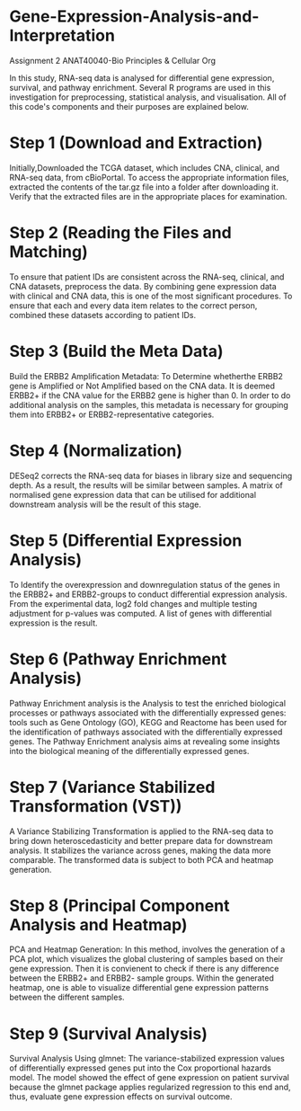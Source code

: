 # Gene-Expression-Analysis-and-Interpretation
Assignment 2 ANAT40040-Bio Principles &amp; Cellular Org

In this study, RNA-seq data is analysed for differential gene expression, survival, and pathway enrichment. Several R programs are used in this investigation for preprocessing, statistical analysis, and visualisation. All of this code's components and their purposes are explained below.

# Step 1 (Download and Extraction)
Initially,Downloaded the TCGA dataset, which includes CNA, clinical, and RNA-seq data, from cBioPortal. To access the appropriate information files, extracted the contents of the tar.gz file into a folder after downloading it. Verify that the extracted files are in the appropriate places for examination.

# Step 2 (Reading the Files and Matching)
To ensure that patient IDs are consistent across the RNA-seq, clinical, and CNA datasets, preprocess the data. By combining gene expression data with clinical and CNA data, this is one of the most significant procedures. To ensure that each and every data item relates to the correct person, combined these datasets according to patient IDs.

# Step 3 (Build the Meta Data)
Build the ERBB2 Amplification Metadata: To Determine whetherthe ERBB2 gene is Amplified or Not Amplified based on the CNA data. It is deemed ERBB2+ if the CNA value for the ERBB2 gene is higher than 0. In order to do additional analysis on the samples, this metadata is necessary for grouping them into ERBB2+ or ERBB2-representative categories.

# Step 4 (Normalization)
DESeq2 corrects the RNA-seq data for biases in library size and sequencing depth. As a result, the results will be similar between samples. A matrix of normalised gene expression data that can be utilised for additional downstream analysis will be the result of this stage.

# Step 5 (Differential Expression Analysis)
 To Identify the overexpression and downregulation status of the genes in the ERBB2+ and ERBB2-groups to conduct differential expression analysis. From the experimental data, log2 fold changes and multiple testing adjustment for p-values was computed. A list of genes with differential expression is the result.

# Step 6 (Pathway Enrichment Analysis)
Pathway Enrichment analysis is the Analysis to test the enriched biological processes or pathways associated with the differentially expressed genes: tools such as Gene Ontology (GO), KEGG and Reactome has been used for the identification of pathways associated with the differentially expressed genes. The Pathway Enrichment analysis aims at revealing some insights into the biological meaning of the differentially expressed genes.

# Step 7 (Variance Stabilized Transformation (VST))
A Variance Stabilizing Transformation is applied to the RNA-seq data to bring down heteroscedasticity and better prepare data for downstream analysis. It stabilizes the variance across genes, making the data more comparable. The transformed data is subject to both PCA and heatmap generation.

# Step 8 (Principal Component Analysis and Heatmap)
PCA and Heatmap Generation: In this method, involves the generation of a PCA plot, which visualizes the global clustering of samples based on their gene expression. Then it is convienent to check if there is any difference between the ERBB2+ and ERBB2- sample groups. Within the generated heatmap, one is able to visualize differential gene expression patterns between the different samples.

# Step 9 (Survival Analysis)
Survival Analysis Using glmnet: The variance-stabilized expression values of differentially expressed genes put into the Cox proportional hazards model. The model showed the effect of gene expression on patient survival because the glmnet package applies regularized regression to this end and, thus, evaluate gene expression effects on survival outcome.
